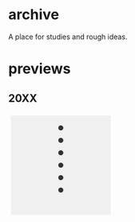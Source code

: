 # archive
A place for studies and rough ideas.  
# previews  


## 20XX

<a href='1801/'><img src='1801//outputs/01.gif' height='200' width='200' style='margin: 
5px;'></a> 
